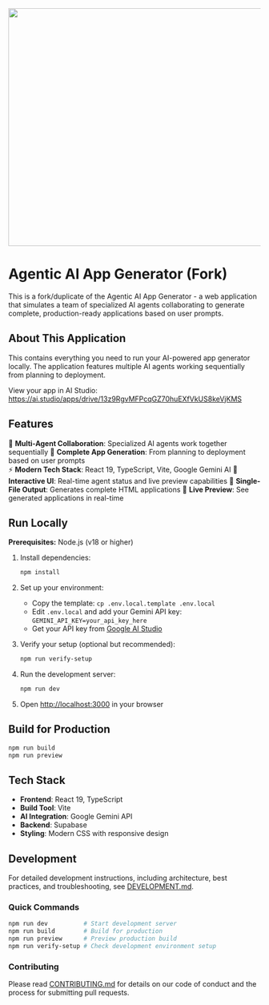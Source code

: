 <div align="center">
<img width="1200" height="475" alt="GHBanner" src="https://github.com/user-attachments/assets/0aa67016-6eaf-458a-adb2-6e31a0763ed6" />
</div>

# Agentic AI App Generator (Fork)

This is a fork/duplicate of the Agentic AI App Generator - a web application that simulates a team of specialized AI agents collaborating to generate complete, production-ready applications based on user prompts.

## About This Application

This contains everything you need to run your AI-powered app generator locally. The application features multiple AI agents working sequentially from planning to deployment.

View your app in AI Studio: https://ai.studio/apps/drive/13z9RgvMFPcqGZ70huEXfVkUS8keVjKMS

## Features

🤖 **Multi-Agent Collaboration**: Specialized AI agents work together sequentially
🎯 **Complete App Generation**: From planning to deployment based on user prompts  
⚡ **Modern Tech Stack**: React 19, TypeScript, Vite, Google Gemini AI
🎨 **Interactive UI**: Real-time agent status and live preview capabilities
📱 **Single-File Output**: Generates complete HTML applications
🔄 **Live Preview**: See generated applications in real-time

## Run Locally

**Prerequisites:**  Node.js (v18 or higher)

1. Install dependencies:
   ```bash
   npm install
   ```

2. Set up your environment:
   - Copy the template: `cp .env.local.template .env.local`
   - Edit `.env.local` and add your Gemini API key: `GEMINI_API_KEY=your_api_key_here`
   - Get your API key from [Google AI Studio](https://makersuite.google.com/app/apikey)

3. Verify your setup (optional but recommended):
   ```bash
   npm run verify-setup
   ```

4. Run the development server:
   ```bash
   npm run dev
   ```

5. Open [http://localhost:3000](http://localhost:3000) in your browser

## Build for Production

```bash
npm run build
npm run preview
```

## Tech Stack

- **Frontend**: React 19, TypeScript
- **Build Tool**: Vite
- **AI Integration**: Google Gemini API
- **Backend**: Supabase
- **Styling**: Modern CSS with responsive design

## Development

For detailed development instructions, including architecture, best practices, and troubleshooting, see [DEVELOPMENT.md](./DEVELOPMENT.md).

### Quick Commands

```bash
npm run dev          # Start development server
npm run build        # Build for production
npm run preview      # Preview production build
npm run verify-setup # Check development environment setup
```

### Contributing

Please read [CONTRIBUTING.md](./CONTRIBUTING.md) for details on our code of conduct and the process for submitting pull requests.
